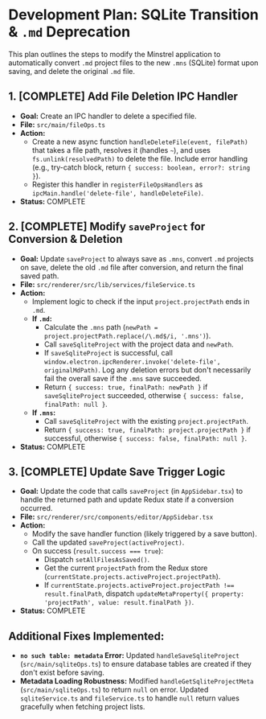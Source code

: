 # Development Plan: SQLite Transition & `.md` Deprecation

This plan outlines the steps to modify the Minstrel application to automatically convert `.md` project files to the new `.mns` (SQLite) format upon saving, and delete the original `.md` file.

## 1. [COMPLETE] Add File Deletion IPC Handler

*   **Goal:** Create an IPC handler to delete a specified file.
*   **File:** `src/main/fileOps.ts`
*   **Action:**
    *   Create a new async function `handleDeleteFile(event, filePath)` that takes a file path, resolves it (handles `~`), and uses `fs.unlink(resolvedPath)` to delete the file. Include error handling (e.g., try-catch block, return `{ success: boolean, error?: string }`).
    *   Register this handler in `registerFileOpsHandlers` as `ipcMain.handle('delete-file', handleDeleteFile)`.
*   **Status:** COMPLETE

## 2. [COMPLETE] Modify `saveProject` for Conversion & Deletion

*   **Goal:** Update `saveProject` to always save as `.mns`, convert `.md` projects on save, delete the old `.md` file after conversion, and return the final saved path.
*   **File:** `src/renderer/src/lib/services/fileService.ts`
*   **Action:**
    *   Implement logic to check if the input `project.projectPath` ends in `.md`.
    *   **If `.md`:**
        *   Calculate the `.mns` path (`newPath = project.projectPath.replace(/\.md$/i, '.mns')`).
        *   Call `saveSqliteProject` with the project data and `newPath`.
        *   If `saveSqliteProject` is successful, call `window.electron.ipcRenderer.invoke('delete-file', originalMdPath)`. Log any deletion errors but don't necessarily fail the overall save if the `.mns` save succeeded.
        *   Return `{ success: true, finalPath: newPath }` if `saveSqliteProject` succeeded, otherwise `{ success: false, finalPath: null }`.
    *   **If `.mns`:**
        *   Call `saveSqliteProject` with the existing `project.projectPath`.
        *   Return `{ success: true, finalPath: project.projectPath }` if successful, otherwise `{ success: false, finalPath: null }`.
*   **Status:** COMPLETE

## 3. [COMPLETE] Update Save Trigger Logic

*   **Goal:** Update the code that calls `saveProject` (in `AppSidebar.tsx`) to handle the returned path and update Redux state if a conversion occurred.
*   **File:** `src/renderer/src/components/editor/AppSidebar.tsx`
*   **Action:**
    *   Modify the save handler function (likely triggered by a save button).
    *   Call the updated `saveProject(activeProject)`.
    *   On success (`result.success === true`):
        *   Dispatch `setAllFilesAsSaved()`.
        *   Get the current `projectPath` from the Redux store (`currentState.projects.activeProject.projectPath`).
        *   If `currentState.projects.activeProject.projectPath !== result.finalPath`, dispatch `updateMetaProperty({ property: 'projectPath', value: result.finalPath })`.
*   **Status:** COMPLETE

## Additional Fixes Implemented:

*   **`no such table: metadata` Error:** Updated `handleSaveSqliteProject` (`src/main/sqliteOps.ts`) to ensure database tables are created if they don't exist before saving.
*   **Metadata Loading Robustness:** Modified `handleGetSqliteProjectMeta` (`src/main/sqliteOps.ts`) to return `null` on error. Updated `sqliteService.ts` and `fileService.ts` to handle `null` return values gracefully when fetching project lists.
